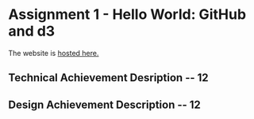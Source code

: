 Assignment 1 - Hello World: GitHub and d3  
===

The website is [hosted here.](https://phonymacoroni.github.io/01-ghd3/)


Technical Achievement Desription -- 12  
---


Design Achievement Description -- 12
---

